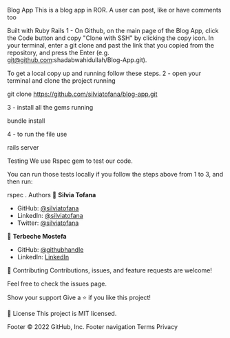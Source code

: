 Blog App
This is a blog app in ROR. A user can post, like or have comments too

Built with
Ruby
Rails
1 - On Github, on the main page of the Blog App, click the Code button and copy "Clone with SSH" by clicking the copy icon. In your terminal, enter a git clone and past the link that you copied from the repository, and press the Enter (e.g. git@github.com:shadabwahidullah/Blog-App.git).

To get a local copy up and running follow these steps.
2 - open your terminal and clone the project running

git clone https://github.com/silviatofana/blog-app.git

3 - install all the gems running

bundle install

4 - to run the file use

rails server

Testing
We use Rspec gem to test our code.

You can run those tests locally if you follow the steps above from 1 to 3, and then run:

rspec .
Authors
👤 **Silvia Tofana**

- GitHub: [@silviatofana](https://github.com/silviatofana)
- LinkedIn: [@silviatofana](https://www.linkedin.com/in/silviatofana)
- Twitter: [@silviatofana](https://twitter.com/SilviaTofana)


👤 **Terbeche Mostefa**

- GitHub: [@githubhandle](https://github.com/Terbeche)
- LinkedIn: [LinkedIn](https://www.linkedin.com/in/mustapha-terbeche/)


🤝 Contributing
Contributions, issues, and feature requests are welcome!

Feel free to check the issues page.

Show your support
Give a ⭐️ if you like this project!

📝 License
This project is MIT licensed.

Footer
© 2022 GitHub, Inc.
Footer navigation
Terms
Privacy
